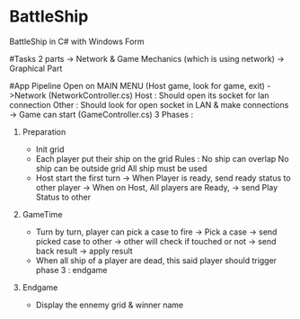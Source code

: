 # BattleShip
BattleShip in C# with Windows Form

#Tasks
2 parts 
	-> Network & Game Mechanics (which is using network)
	-> Graphical Part


#App Pipeline
Open on MAIN MENU (Host game, look for game, exit)
->Network (NetworkController.cs)
Host : Should open its socket for lan connection
Other : Should look for open socket in LAN & make connections
-> Game can start	(GameController.cs)
3 Phases :
1. Preparation
	* Init grid
	* Each player put their ship on the grid
		Rules : No ship can overlap
				No ship can be outside grid
				All ship must be used
	* Host start the first turn
	-> When Player is ready, send ready status to other player
	-> When on Host, All players are Ready, 
		-> send Play Status to other


2. GameTime
	* Turn by turn, player can pick a case to fire
		-> Pick a case -> send picked case to other -> other will check if touched or not -> send back result -> apply result
	* When all ship of a player are dead, this said player should trigger phase 3 : endgame 

3. Endgame
	* Display the ennemy grid & winner name

